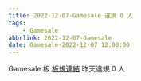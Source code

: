 ```yaml
---
title: 2022-12-07-Gamesale 違規 0 人
tags:
    - Gamesale
abbrlink: 2022-12-07-Gamesale
date: Gamesale-2022-12-07 12:00:00
---
```

Gamesale 板 [板規連結](https://www.ptt.cc/bbs/Gossiping/M.1637425085.A.07D.html)
昨天違規 0 人

